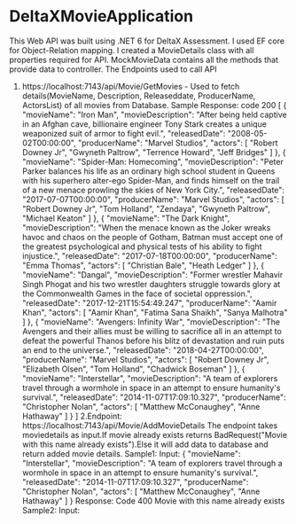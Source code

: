 # DeltaXMovieApplication
This Web API was built using .NET 6 for DeltaX Assessment. 
I used EF core for Object-Relation mapping.
I created a MovieDetails class with all properties required for API.
MockMovieData contains all the methods that provide data to controller.
The Endpoints used to call API
1. https://localhost:7143/api/Movie/GetMovies - Used to fetch details(MovieName, Description, Releaseddate, ProducerName, ActorsList) of all movies from Database.
	Sample Response: code 200
   [
    {
        "movieName": "Iron Man",
        "movieDescription": "After being held captive in an Afghan cave, billionaire engineer Tony Stark creates a unique weaponized suit of armor to fight evil.",
        "releasedDate": "2008-05-02T00:00:00",
        "producerName": "Marvel Studios",
        "actors": [
            "Robert Downey Jr",
            "Gwyneth Paltrow",
            "Terrence Howard",
            "Jeff Bridges"
        ]
    },
    {
        "movieName": "Spider-Man: Homecoming",
        "movieDescription": "Peter Parker balances his life as an ordinary high school student in Queens with his superhero alter-ego Spider-Man, and finds himself on the trail of a new menace prowling the skies of New York City.",
        "releasedDate": "2017-07-07T00:00:00",
        "producerName": "Marvel Studios", 
        "actors": [
            "Robert Downey Jr",
            "Tom Holland",
            "Zendaya",
            "Gwyneth Paltrow",
            "Michael Keaton"
        ]
    },
    {
        "movieName": "The Dark Knight",
        "movieDescription": "When the menace known as the Joker wreaks havoc and chaos on the people of Gotham, Batman must accept one of the greatest psychological and physical tests of his ability to fight injustice.",
        "releasedDate": "2017-07-18T00:00:00",
        "producerName": "Emma Thomas",
        "actors": [
            "Christian Bale",
            "Heath Ledger"
        ]
    },
    {
        "movieName": "Dangal",
        "movieDescription": "Former wrestler Mahavir Singh Phogat and his two wrestler daughters struggle towards glory at the Commonwealth Games in the face of societal oppression.",
        "releasedDate": "2017-12-21T15:54:49.247",
        "producerName": "Aamir Khan",
        "actors": [
            "Aamir Khan",
            "Fatima Sana Shaikh",
            "Sanya Malhotra"
        ]
    },
    {
        "movieName": "Avengers: Infinity War",
        "movieDescription": "The Avengers and their allies must be willing to sacrifice all in an attempt to defeat the powerful Thanos before his blitz of devastation and ruin puts an end to the universe.",
        "releasedDate": "2018-04-27T00:00:00",
        "producerName": "Marvel Studios",
        "actors": [
            "Robert Downey Jr",
            "Elizabeth Olsen",
            "Tom Holland",
            "Chadwick Boseman"
        ]
    },
    {
        "movieName": "Interstellar",
        "movieDescription": "A team of explorers travel through a wormhole in space in an attempt to ensure humanity's survival.",
        "releasedDate": "2014-11-07T17:09:10.327",
        "producerName": "Christopher Nolan",
        "actors": [
            "Matthew McConaughey",
            "Anne Hathaway"
        ]
    }
   ]
2.Endpoint: https://localhost:7143/api/Movie/AddMovieDetails
    The endpoint takes moviedetails as input.If movie already exists returns BadRequest("Movie with this name already exists").Else it will add data to database and return added movie details.
    Sample1:
    Input: 
    {
        "movieName": "Interstellar",
        "movieDescription": "A team of explorers travel through a wormhole in space in an attempt to ensure humanity's survival.",
        "releasedDate": "2014-11-07T17:09:10.327",
        "producerName": "Christopher Nolan",
        "actors": [
            "Matthew McConaughey",
            "Anne Hathaway"
        ]
    }
    Response: Code 400 
    Movie with this name already exists
    Sample2:
    Input:
    